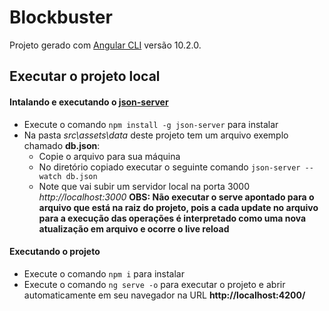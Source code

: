 # Blockbuster

Projeto gerado com [Angular CLI](https://github.com/angular/angular-cli) versão 10.2.0.

## Executar o projeto local

#### Intalando e executando o [json-server](https://github.com/typicode/json-server)

- Execute o comando `npm install -g json-server` para instalar
- Na pasta _src\assets\data_ deste projeto tem um arquivo exemplo chamado **db.json**:
    - Copie o arquivo para sua máquina
    - No diretório copiado executar o seguinte comando `json-server --watch db.json`
    - Note que vai subir um servidor local na porta 3000 _http://localhost:3000_
**OBS: Não executar o serve apontado para o arquivo que está na raiz do projeto, pois a cada update no arquivo para a execução das operações é interpretado como uma nova atualização em arquivo e ocorre o live reload**

#### Executando o projeto

- Execute o comando `npm i` para instalar
- Execute o comando `ng serve -o` para executar o projeto e abrir automaticamente em seu navegador na URL **http://localhost:4200/**
